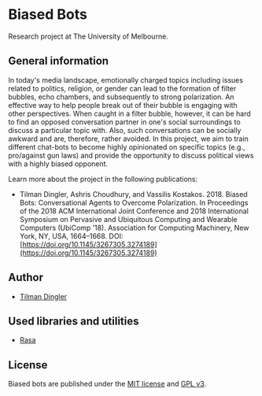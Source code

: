 # Biased Bots

Research project at The University of Melbourne.

## General information
In today's media landscape, emotionally charged topics including issues related to politics, religion, or gender can lead to the formation of filter bubbles, echo chambers, and subsequently to strong polarization. An effective way to help people break out of their bubble is engaging with other perspectives. When caught in a filter bubble, however, it can be hard to find an opposed conversation partner in one's social surroundings to discuss a particular topic with. Also, such conversations can be socially awkward and are, therefore, rather avoided. In this project, we aim to train different chat-bots to become highly opinionated on specific topics (e.g., pro/against gun laws) and provide the opportunity to discuss political views with a highly biased opponent.

Learn more about the project in the following publications:
- Tilman Dingler, Ashris Choudhury, and Vassilis Kostakos. 2018. Biased Bots: Conversational Agents to Overcome Polarization. In Proceedings of the 2018 ACM International Joint Conference and 2018 International Symposium on Pervasive and Ubiquitous Computing and Wearable Computers (UbiComp ’18). Association for Computing Machinery, New York, NY, USA, 1664–1668. DOI:[https://doi.org/10.1145/3267305.3274189](https://doi.org/10.1145/3267305.3274189)

## Author
- [Tilman Dingler](https://github.com/Til-D/)

## Used libraries and utilities
- [Rasa](https://rasa.com/)

## License
Biased bots are published under the [MIT license](http://www.opensource.org/licenses/mit-license) and [GPL v3](http://opensource.org/licenses/GPL-3.0).
